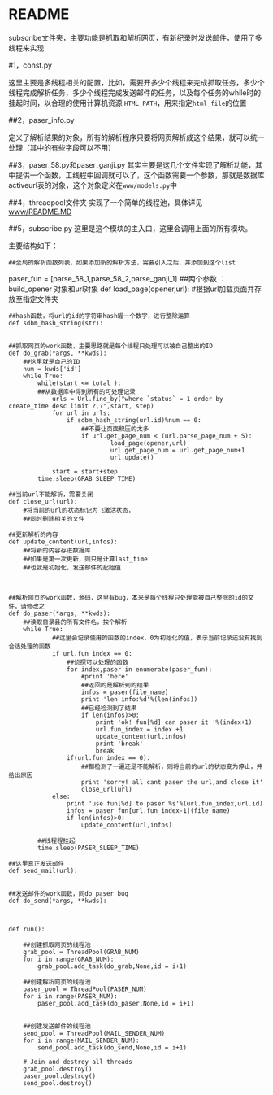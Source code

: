 README
==

subscribe文件夹，主要功能是抓取和解析网页，有新纪录时发送邮件，使用了多线程来实现

#1，const.py

这里主要是多线程相关的配置，比如，需要开多少个线程来完成抓取任务，多少个线程完成解析任务，多少个线程完成发送邮件的任务，以及每个任务的while时的挂起时间，以合理的使用计算机资源
`HTML_PATH`，用来指定`html_file`的位置

##2，paser_info.py

定义了解析结果的对象，所有的解析程序只要将网页解析成这个结果，就可以统一处理（其中的有些字段可以不用）

##3，paser\_58.py和paser\_ganji.py
其实主要是这几个文件实现了解析功能，其中提供一个函数，工线程中回调就可以了，这个函数需要一个参数，那就是数据库activeurl表的对象，这个对象定义在`www/models.py`中

##4，threadpool文件夹
实现了一个简单的线程池，具体详见[www/README.MD](www/README.md)

##5，subscribe.py
这里是这个模块的主入口，这里会调用上面的所有模块。

主要结构如下：
	
	##全局的解析函数列表，如果添加新的解析方法，需要引入之后，并添加到这个list
paser_fun = [parse_58_1,parse_58_2,parse_ganji_1]
	##两个参数 ：build_opener 对象和url对象
	def load_page(opener,url):
		#根据url加载页面并存放至指定文件夹
	
	
	##hash函数，将url的id的字符串hash䌂一个数字，进行整除运算
	def sdbm_hash_string(str):
	
	
	##抓取网页的work函数，主要思路就是每个线程只处理可以被自己整出的ID
	def do_grab(*args, **kwds):
		##这里就是自己的ID
	    num = kwds['id']
	    while True:
	        while(start <= total ):  
			##从数据库中得到所有的可处理记录         
	            urls = Url.find_by("where `status` = 1 order by create_time desc limit ?,?",start, step)
	            for url in urls:
	                if sdbm_hash_string(url.id)%num == 0:
	                    ##不要让页面积压的太多
	                    if url.get_page_num < (url.parse_page_num + 5):
	                         	load_page(opener,url)
	                            url.get_page_num = url.get_page_num+1	                            
	                            url.update()
	                        
	            start = start+step
	        time.sleep(GRAB_SLEEP_TIME)
	
	##当前url不能解析，需要关闭
	def close_url(url):
		#将当前的url的状态标记为飞激活状态，
		##同时删除相关的文件

	##更新解析的内容
	def update_content(url,infos):
	    ##将新的内容存进数据库
		##如果是第一次更新，则只是计算last_time
		##也就是初始化，发送邮件的起始值
	    
	
	
	##解析网页的work函数，源码，这里有bug，本来是每个线程只处理能被自己整除的id的文件，请修改之
	def do_paser(*args, **kwds):
		##读取目录县的所有文件名，挨个解析
	    while True:
				##这里会记录使用的函数的index，0为初始化的值，表示当前记录还没有找到合适处理的函数
	            if url.fun_index == 0:
	                ##侦探可以处理的函数
	                for index,paser in enumerate(paser_fun):
	                    #print 'here'
	                    ##返回的是解析到的结果
	                    infos = paser(file_name)
	                    print 'len info:%d'%(len(infos))
	                    ##已经检测到了结果
	                    if len(infos)>0:
	                        print 'ok! fun[%d] can paser it '%(index+1)
	                        url.fun_index = index +1
	                        update_content(url,infos)
	                        print 'break'
	                        break
	                if(url.fun_index == 0):                    
	                    ##都检测了一遍还是不能解析，则将当前的url的状态变为停止，并给出原因
	                    print 'sorry! all cant paser the url,and close it'
	                    close_url(url)
	            else:
	                print 'use fun[%d] to paser %s'%(url.fun_index,url.id)
	                infos = paser_fun[url.fun_index-1](file_name)
	                if len(infos)>0:
	                    update_content(url,infos)
	
	        ##线程程挂起
	        time.sleep(PASER_SLEEP_TIME)
	
	##这里真正发送邮件
	def send_mail(url):
	    
	
	##发送邮件的work函数，同do_paser bug
	def do_send(*args, **kwds):

	          
	
	def run():
	    
	    ##创建抓取网页的线程池
	    grab_pool = ThreadPool(GRAB_NUM)
	    for i in range(GRAB_NUM):
	        grab_pool.add_task(do_grab,None,id = i+1)
	        
	    ##创建解析网页的线程池
	    paser_pool = ThreadPool(PASER_NUM)
	    for i in range(PASER_NUM):
	        paser_pool.add_task(do_paser,None,id = i+1)
	
	        
	    ##创建发送邮件的线程池
	    send_pool = ThreadPool(MAIL_SENDER_NUM)
	    for i in range(MAIL_SENDER_NUM):
	        send_pool.add_task(do_send,None,id = i+1)
	
	    # Join and destroy all threads
	    grab_pool.destroy()
	    paser_pool.destroy()
	    send_pool.destroy()
	

